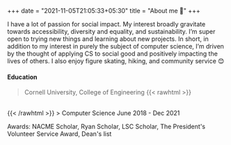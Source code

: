 +++
date = "2021-11-05T21:05:33+05:30"
title = "About me 📝"
+++

I have a lot of passion for social impact. My interest broadly gravitate towards accessibility, diversity and equality, and sustainability. I’m super open to trying new things and learning about new projects. In short, in addition to my interest in purely the subject of computer science, I’m driven by the thought of applying CS to social good and positively impacting the lives of others. I also enjoy figure skating, hiking, and community service 😊

#### Education

> Cornell University, College of Engineering
{{< rawhtml >}} 
<br>
{{< /rawhtml >}}
> Computer Science June 2018 - Dec 2021

Awards: NACME Scholar, Ryan Scholar, LSC Scholar, The President's Volunteer Service Award, Dean's list